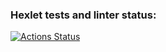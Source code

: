 ### Hexlet tests and linter status:
[![Actions Status](https://github.com/Deepsick/python-project-lvl3/workflows/hexlet-check/badge.svg)](https://github.com/Deepsick/python-project-lvl3/actions)